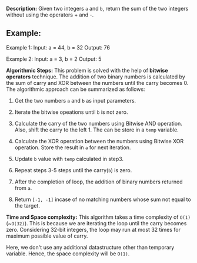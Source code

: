 **Description:**
Given two integers `a` and `b`, return the sum of the two integers without using the operators + and -.

## Example:
Example 1:
Input: a = 44, b = 32
Output: 76

Example 2:
Input: a = 3, b = 2
Output: 5

**Algorithmic Steps:**
This problem is solved with the help of **bitwise operators** technique. The addition of two binary numbers is calculated by the sum of carry and XOR between the numbers until the carry becomes 0. The algorithmic approach can be summarized as follows: 

1. Get the two numbers `a` and `b` as input parameters.

2. Iterate the bitwise opeations until `b` is not zero. 
   
3. Calculate the carry of the two numbers using Bitwise AND operation. Also, shift the carry to the left 1. The can be store in a `temp` variable.

4. Calculate the XOR operation between the numbers using Bitwise XOR operation. Store the result in `a` for next iteration.

5. Update `b` value with `temp` calculated in step3.

6. Repeat steps 3-5 steps until the carry(`b`) is zero.

7. After the completion of loop, the addition of binary numbers returned from `a`.

7. Return `[-1, -1]` incase of no matching numbers whose sum not equal to the target.

**Time and Space complexity:**
This algorithm takes a time complexity of `O(1)`(~`O(32)`). This is because we are iterating the loop until the carry becomes zero. Considering 32-bit integers, the loop may run at most 32 times for maximum possible value of carry. 

Here, we don't use any additional datastructure other than temporary variable. Hence, the space complexity will be `O(1)`.